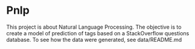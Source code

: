 # Pnlp

This project is about Natural Language Processing. The objective is to create a model of prediction of tags based on a StackOverflow questions database. To see how the data were generated, see data/README.md
